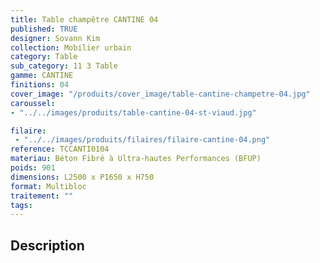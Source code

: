 ```yaml
---
title: Table champêtre CANTINE 04
published: TRUE
designer: Sovann Kim
collection: Mobilier urbain
category: Table
sub_category: 11 3 Table
gamme: CANTINE
finitions: 04
cover_image: "/produits/cover_image/table-cantine-champetre-04.jpg"
caroussel: 
- "../../images/produits/table-cantine-04-st-viaud.jpg"

filaire: 
 - "../../images/produits/filaires/filaire-cantine-04.png"
reference: TCCANTI0104
materiau: Béton Fibré à Ultra-hautes Performances (BFUP)
poids: 901
dimensions: L2500 x P1650 x H750
format: Multibloc
traitement: ""
tags: 
---
```


## Description
